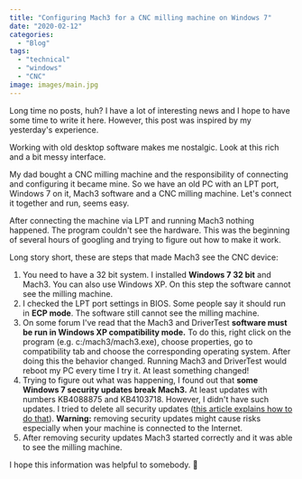 ```yaml
---
title: "Configuring Mach3 for a CNC milling machine on Windows 7"
date: "2020-02-12"
categories:
  - "Blog"
tags:
  - "technical"
  - "windows"
  - "CNC"
image: images/main.jpg
---
```


Long time no posts, huh? I have a lot of interesting news and I hope to have some time to write it here. However, this post was inspired by my yesterday's experience.

Working with old desktop software makes me nostalgic. Look at this rich and a bit messy interface.

My dad bought a CNC milling machine and the responsibility of connecting and configuring it became mine. So we have an old PC with an LPT port, Windows 7 on it, Mach3 software and a CNC milling machine. Let's connect it together and run, seems easy.

After connecting the machine via LPT and running Mach3 nothing happened. The program couldn't see the hardware. This was the beginning of several hours of googling and trying to figure out how to make it work.

Long story short, these are steps that made Mach3 see the CNC device:

1. You need to have a 32 bit system. I installed **Windows 7 32 bit** and Mach3. You can also use Windows XP. On this step the software cannot see the milling machine.
2. I checked the LPT port settings in BIOS. Some people say it should run in **ECP mode**. The software still cannot see the milling machine.
3. On some forum I've read that the Mach3 and DriverTest **software must be run in Windows XP compatibility mode.** To do this, right click on the program (e.g. c:/mach3/mach3.exe), choose properties, go to compatibility tab and choose the corresponding operating system. After doing this the behavior changed. Running Mach3 and DriverTest would reboot my PC every time I try it. At least something changed!
4. Trying to figure out what was happening, I found out that **some Windows 7 security updates break Mach3.** At least updates with numbers KB4088875 and KB4103718. However, I didn't have such updates. I tried to delete all security updates ([this article explains how to do that](https://itstillworks.com/remove-windows-7-updates-8169897.html)). **Warning:** removing security updates might cause risks especially when your machine is connected to the Internet.
5. After removing security updates Mach3 started correctly and it was able to see the milling machine.

I hope this information was helpful to somebody. 🙂
